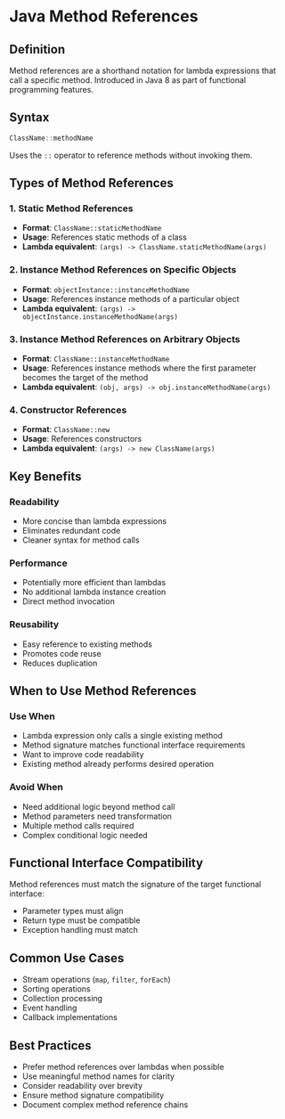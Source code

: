 # Java Method References

## Definition
Method references are a shorthand notation for lambda expressions that call a specific method. Introduced in Java 8 as part of functional programming features.

## Syntax
```java
ClassName::methodName
```
Uses the `::` operator to reference methods without invoking them.

## Types of Method References

### 1. Static Method References
- **Format**: `ClassName::staticMethodName`
- **Usage**: References static methods of a class
- **Lambda equivalent**: `(args) -> ClassName.staticMethodName(args)`

### 2. Instance Method References on Specific Objects
- **Format**: `objectInstance::instanceMethodName`
- **Usage**: References instance methods of a particular object
- **Lambda equivalent**: `(args) -> objectInstance.instanceMethodName(args)`

### 3. Instance Method References on Arbitrary Objects
- **Format**: `ClassName::instanceMethodName`
- **Usage**: References instance methods where the first parameter becomes the target of the method
- **Lambda equivalent**: `(obj, args) -> obj.instanceMethodName(args)`

### 4. Constructor References
- **Format**: `ClassName::new`
- **Usage**: References constructors
- **Lambda equivalent**: `(args) -> new ClassName(args)`

## Key Benefits

### Readability
- More concise than lambda expressions
- Eliminates redundant code
- Cleaner syntax for method calls

### Performance
- Potentially more efficient than lambdas
- No additional lambda instance creation
- Direct method invocation

### Reusability
- Easy reference to existing methods
- Promotes code reuse
- Reduces duplication

## When to Use Method References

### Use When
- Lambda expression only calls a single existing method
- Method signature matches functional interface requirements
- Want to improve code readability
- Existing method already performs desired operation

### Avoid When
- Need additional logic beyond method call
- Method parameters need transformation
- Multiple method calls required
- Complex conditional logic needed

## Functional Interface Compatibility
Method references must match the signature of the target functional interface:
- Parameter types must align
- Return type must be compatible
- Exception handling must match

## Common Use Cases
- Stream operations (`map`, `filter`, `forEach`)
- Sorting operations
- Collection processing
- Event handling
- Callback implementations

## Best Practices
- Prefer method references over lambdas when possible
- Use meaningful method names for clarity
- Consider readability over brevity
- Ensure method signature compatibility
- Document complex method reference chains